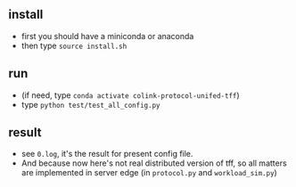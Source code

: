 ## install
- first you should have a miniconda or anaconda
- then type `source install.sh`

## run
- (if need, type `conda activate colink-protocol-unifed-tff`)
- type `python test/test_all_config.py`

## result 
- see `0.log`, it's the result for present config file.
- And because now here's not real distributed version of tff, so all matters are implemented in server edge (in `protocol.py` and `workload_sim.py`)
